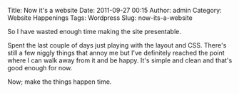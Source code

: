 Title: Now it's a website
Date: 2011-09-27 00:15
Author: admin
Category: Website Happenings
Tags: Wordpress
Slug: now-its-a-website

So I have wasted enough time making the site presentable.

Spent the last couple of days just playing with the layout and CSS.
There's still a few niggly things that annoy me but I've definitely
reached the point where I can walk away from it and be happy. It's
simple and clean and that's good enough for now.

Now; make the things happen time.
